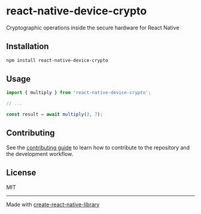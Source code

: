 # react-native-device-crypto

Cryptographic operations inside the secure hardware for React Native

## Installation

```sh
npm install react-native-device-crypto
```

## Usage

```js
import { multiply } from 'react-native-device-crypto';

// ...

const result = await multiply(3, 7);
```

## Contributing

See the [contributing guide](CONTRIBUTING.md) to learn how to contribute to the repository and the development workflow.

## License

MIT

---

Made with [create-react-native-library](https://github.com/callstack/react-native-builder-bob)
